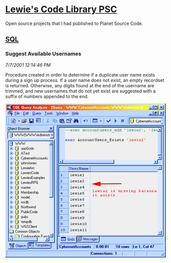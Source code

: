 # [Lewie's Code Library PSC](../../README.md)

Open source projects that I had published to Planet Source Code.

## [SQL](../README.md)

### Suggest Available Usernames

*7/7/2001 12:14:46 PM*

Procedure created in order to determine if a duplicate user name exists during a sign up process. If a user name does not exist, an empty recordset is returned. Otherwise, any digits found at the end of the username are trimmed, and new usernames that do not yet exist are suggested with a suffix of numbers appended to the end.

![Screenshot of Suggest Available Usernames](./screenshot.gif)




